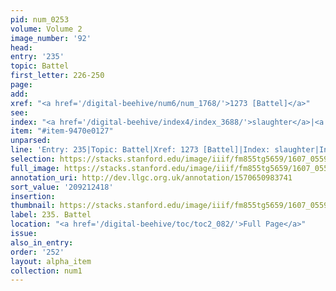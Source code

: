 ```yaml
---
pid: num_0253
volume: Volume 2
image_number: '92'
head:
entry: '235'
topic: Battel
first_letter: 226-250
page:
add:
xref: "<a href='/digital-beehive/num6/num_1768/'>1273 [Battel]</a>"
see:
index: "<a href='/digital-beehive/index4/index_3688/'>slaughter</a>|<a href='/digital-beehive/index1/index_0301/'>battel</a>"
item: "#item-9470e0127"
unparsed:
line: 'Entry: 235|Topic: Battel|Xref: 1273 [Battel]|Index: slaughter|Index: battel|#item-9470e0127'
selection: https://stacks.stanford.edu/image/iiif/fm855tg5659/1607_0559/857,2418,2896,648/full/0/default.jpg
full_image: https://stacks.stanford.edu/image/iiif/fm855tg5659/1607_0559/full/full/0/default.jpg
annotation_uri: http://dev.llgc.org.uk/annotation/1570650983741
sort_value: '209212418'
insertion:
thumbnail: https://stacks.stanford.edu/image/iiif/fm855tg5659/1607_0559/857,2418,600,180/250,/0/default.jpg
label: 235. Battel
location: "<a href='/digital-beehive/toc/toc2_082/'>Full Page</a>"
issue:
also_in_entry:
order: '252'
layout: alpha_item
collection: num1
---
```

